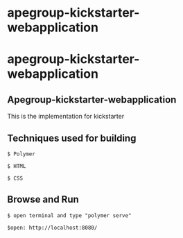 # apegroup-kickstarter-webapplication


# apegroup-kickstarter-webapplication



## Apegroup-kickstarter-webapplication

This is the implementation for kickstarter 
## Techniques used for building 

```
$ Polymer
```

```
$ HTML
```

```
$ CSS
```

## Browse and Run

```
$ open terminal and type "polymer serve"
```

```
$open: http://localhost:8080/
```

